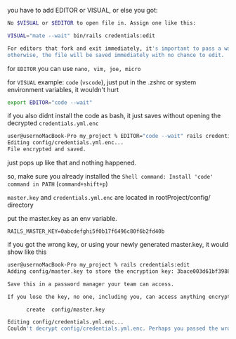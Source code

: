you have to add EDITOR or VISUAL, or else you got:

```bash
No $VISUAL or $EDITOR to open file in. Assign one like this:

VISUAL="mate --wait" bin/rails credentials:edit

For editors that fork and exit immediately, it's important to pass a wait flag;
otherwise, the file will be saved immediately with no chance to edit.
```

for `EDITOR` you can use `nano, vim, joe, micro`  

for `VISUAL` example: `code` (`vscode`), just put in the .zshrc or system environment variables, it wouldn't hurt  

```bash
export EDITOR="code --wait"
```

if you also didnt install the code as bash, it just saves without opening the decrypted `credentials.yml.enc`  

```bash
user@usernoMacBook-Pro my_project % EDITOR="code --wait" rails credentials:edit
Editing config/credentials.yml.enc...
File encrypted and saved.
```

just pops up like that and nothing happened.  

so, make sure you already installed the `Shell command: Install 'code' command in PATH` (`command+shift+p`) 

`master.key` and `credentials.yml.enc` are located in rootProject/config/ directory  

put the master.key as an env variable. 

```
RAILS_MASTER_KEY=0abcdefghi5f0b17f6496c80f6b2fd40b
```

if you got the wrong key, or using your newly generated master.key, it would show like this

```bash
user@usernoMacBook-Pro my_project % rails credentials:edit
Adding config/master.key to store the encryption key: 3bace003d61bf398862707f7d53750da

Save this in a password manager your team can access.

If you lose the key, no one, including you, can access anything encrypted with it.

      create  config/master.key

Editing config/credentials.yml.enc...
Couldn't decrypt config/credentials.yml.enc. Perhaps you passed the wrong key?
```

